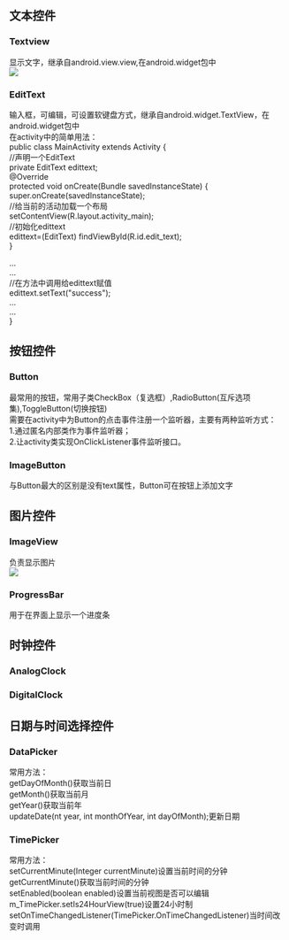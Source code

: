 ## 文本控件
### Textview
显示文字，继承自android.view.view,在android.widget包中  
![](https://img-blog.csdn.net/20180604130011147?watermark/2/text/aHR0cHM6Ly9ibG9nLmNzZG4ubmV0L3dlaXhpbl8zODQyMzgyOQ==/font/5a6L5L2T/fontsize/400/fill/I0JBQkFCMA==/dissolve/70)
### EditText
输入框，可编辑，可设置软键盘方式，继承自android.widget.TextView，在android.widget包中  
在activity中的简单用法：  
public class MainActivity extends Activity {  
    //声明一个EditText  
    private EditText edittext;  
    @Override  
    protected void onCreate(Bundle savedInstanceState) {  
        super.onCreate(savedInstanceState);  
        //给当前的活动加载一个布局  
        setContentView(R.layout.activity_main);  
        //初始化edittext  
        edittext=(EditText) findViewById(R.id.edit_text);  
    }  

...  
...  
    //在方法中调用给edittext赋值  
    edittext.setText("success");  
...  
...  
}  
## 按钮控件
### Button
最常用的按钮，常用子类CheckBox（复选框）,RadioButton(互斥选项集),ToggleButton(切换按钮)  
需要在activity中为Button的点击事件注册一个监听器，主要有两种监听方式：  
1.通过匿名内部类作为事件监听器；  
2.让activity类实现OnClickListener事件监听接口。
### ImageButton
与Button最大的区别是没有text属性，Button可在按钮上添加文字
## 图片控件
### ImageView
负责显示图片  
![](https://imgblog.csdn.net/20180604131650887watermark/2/text/aHR0cHM6Ly9ibG9nLmNzZG4ubmV0L3dlaXhpbl8zODQyMzgyOQ==/font/5a6L5L2T/fontsize/400/fill/I0JBQkFCMA==/dissolve/70)
### ProgressBar
用于在界面上显示一个进度条
## 时钟控件
### AnalogClock
### DigitalClock
## 日期与时间选择控件
### DataPicker
常用方法：  
getDayOfMonth()获取当前日  
getMonth()获取当前月  
getYear()获取当前年  
updateDate(nt year, int monthOfYear, int dayOfMonth);更新日期
### TimePicker
常用方法：  
setCurrentMinute(Integer currentMinute)设置当前时间的分钟  
getCurrentMinute()获取当前时间的分钟  
setEnabled(boolean enabled)设置当前视图是否可以编辑  
m_TimePicker.setIs24HourView(true)设置24小时制   
setOnTimeChangedListener(TimePicker.OnTimeChangedListener)当时间改变时调用  
